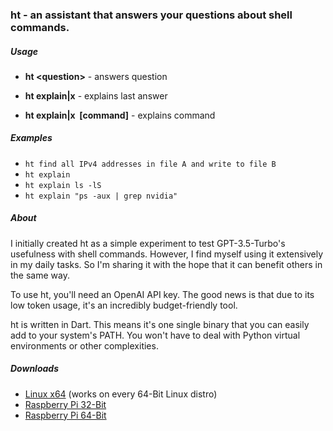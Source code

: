 ### ht - an assistant that answers your questions about shell commands.

##### Usage

- **ht &lt;question>** - answers question

- **ht explain|x** - explains last answer

- **ht explain|x &nbsp;[command]** - explains command

##### Examples

- `ht find all IPv4 addresses in file A and write to file B`
- `ht explain`
- `ht explain ls -lS`
- `ht explain "ps -aux | grep nvidia"`

##### About

I initially created ht as a simple experiment to test GPT-3.5-Turbo's usefulness with shell commands. However, I find myself using it extensively in my daily tasks. So I'm sharing it with the hope that it can benefit others in the same way.

To use ht, you'll need an OpenAI API key. The good news is that due to its low token usage, it's an incredibly budget-friendly tool. 

ht is written in Dart. This means it's one single binary that you can easily add to your system's PATH. You won't have to deal with Python virtual environments or other complexities. 

##### Downloads

- [Linux x64](download-link-for-Linux-x64) (works on every 64-Bit Linux distro)
- [Raspberry Pi 32-Bit](download-link-for-Raspberry-Pi-32-Bit)
- [Raspberry Pi 64-Bit](download-link-for-Raspberry-Pi-64-Bit)